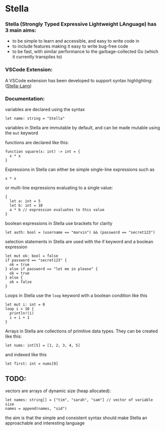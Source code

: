 # Stella

### Stella (Strongly Typed Expressive Lightweight LAnguage) has 3 main aims:

- to be simple to learn and accessible, and easy to write code in
- to include features making it easy to write bug-free code
- to be fast, with similar performance to the garbage-collected Go (which it currently transpiles to)

### VSCode Extension:

A VSCode extension has been developed to support syntax highlighting: ([Stella-Lang](https://marketplace.visualstudio.com/items?itemName=StellaLang.stella-lang))

### Documentation:

variables are declared using the syntax

```
let name: string = "Stella"
```

variables in Stella are immutable by default, and can be made mutable using the `mut` keyword

functions are declared like this:

```
function square(x: int) -> int = {
  x * x
}
```

Expressions in Stella can either be simple single-line expressions such as

```
x * x
```

or multi-line expressions evaluating to a single value:

```
{
  let a: int = 5
  let b: int = 10
  a * b // expression evaluates to this value
}
```

boolean expressions in Stella use brackets for clarity

```
let auth: bool = (username == "marvin") && (password == "secret123")
```

selection statements in Stella are used with the if keyword and a boolean expression

```
let mut ok: bool = false
if password == "secret123" {
  ok = true
} else if password == "let me in please" {
  ok = true
} else {
  ok = false
}
```

Loops in Stella use the `loop` keyword with a boolean condition like this

```
let mut i: int = 0
loop i < 10 {
  println!(i)
  i = i + 1
}
```

Arrays in Stella are collections of primitive data types. They can be created like this:

```
let nums: int[5] = [1, 2, 3, 4, 5]
```

and indexed like this

```
let first: int = nums[0]
```

## TODO:

vectors are arrays of dynamic size (heap allocated):

```
let names: string[] = ["tim", "sarah", "sam"] // vector of variable size
names = append(names, "sid")
```

the aim is that the simple and consistent syntax should make Stella an approachable and interesting language
